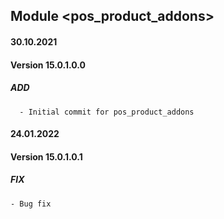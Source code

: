 ## Module <pos_product_addons>

#### 30.10.2021
#### Version 15.0.1.0.0
##### ADD
      - Initial commit for pos_product_addons

#### 24.01.2022
#### Version 15.0.1.0.1
##### FIX
    - Bug fix 